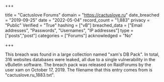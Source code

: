 +++

title = "Cactuslove Forums"
domain = "https://cactuslove.ru"
date_breached = "2019-09-25"
date = "2022-05-04"
record_count = "1,883"
privacy = "Public"
Verified = "True"
hashing = ["vB"]
breached_data = ["Email addresses", "Passwords", "Usernames", "IP addresses"]
type = ["posts","post"]
categories = ["Forums"]
acknowledged = "No"


+++


This breach was found in a large collection named "xam's DB Pack". In total, 316 websites databases were leaked, all due to a single vulnerability in the vBulletin software. The breach pack was released on RaidForums by the user xam on October 17, 2019. The filename that this entry comes from is "cactuslove.ru_1883.txt".

